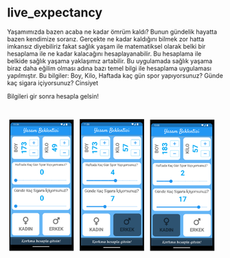 # live_expectancy

Yaşamımızda bazen acaba ne kadar ömrüm kaldı? Bunun gündelik hayatta bazen kendimize sorarız.
Gerçekte ne kadar kaldığını bilmek zor hatta imkansız diyebiliriz fakat sağlık yaşam ile matematiksel olarak belki 
bir hesaplama ile ne kadar kalacağını hesaplayanabilir. Bu hesaplama ile belkide sağlık yaşama yaklaşımız artabilir.
Bu uygulamada sağlık yaşama biraz daha eğilim olması adına bazı temel bilgi ile hesaplama uygulaması yapılmıştır.
Bu bilgiler:
Boy,
Kilo,
Haftada kaç gün spor yapıyorsunuz?
Günde kaç sigara içiyorsunuz?
Cinsiyet

Bilgileri gir sonra hesapla gelsin!

<br>
<p float="left">
<img hspace="5" src="assets/readme-files/3.png" width="150" />
<img hspace="5" src="assets/readme-files/2.png" width="150" />
<img hspace="5" src="assets/readme-files/1.png" width="150" />

</p>
